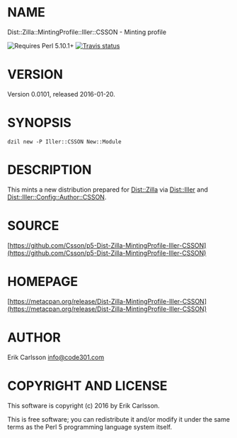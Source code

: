 # NAME

Dist::Zilla::MintingProfile::Iller::CSSON - Minting profile

![Requires Perl 5.10.1+](https://img.shields.io/badge/perl-5.10.1+-brightgreen.svg) [![Travis status](https://api.travis-ci.org/Csson/p5-Dist-Zilla-MintingProfile-Iller-CSSON.svg?branch=master)](https://travis-ci.org/Csson/p5-Dist-Zilla-MintingProfile-Iller-CSSON) 

# VERSION

Version 0.0101, released 2016-01-20.

# SYNOPSIS

    dzil new -P Iller::CSSON New::Module

# DESCRIPTION

This mints a new distribution prepared for [Dist::Zilla](https://metacpan.org/pod/Dist::Zilla) via [Dist::Iller](https://metacpan.org/pod/Dist::Iller) and [Dist::Iller::Config::Author::CSSON](https://metacpan.org/pod/Dist::Iller::Config::Author::CSSON).

# SOURCE

[https://github.com/Csson/p5-Dist-Zilla-MintingProfile-Iller-CSSON](https://github.com/Csson/p5-Dist-Zilla-MintingProfile-Iller-CSSON)

# HOMEPAGE

[https://metacpan.org/release/Dist-Zilla-MintingProfile-Iller-CSSON](https://metacpan.org/release/Dist-Zilla-MintingProfile-Iller-CSSON)

# AUTHOR

Erik Carlsson <info@code301.com>

# COPYRIGHT AND LICENSE

This software is copyright (c) 2016 by Erik Carlsson.

This is free software; you can redistribute it and/or modify it under
the same terms as the Perl 5 programming language system itself.
